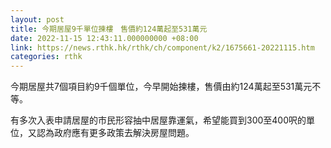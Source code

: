 ```yaml
---
layout: post
title: 今期居屋9千單位揀樓　售價約124萬起至531萬元
date: 2022-11-15 12:43:11.000000000 +08:00
link: https://news.rthk.hk/rthk/ch/component/k2/1675661-20221115.htm
categories: rthk
---
```


今期居屋共7個項目約9千個單位，今早開始揀樓，售價由約124萬起至531萬元不等。

有多次入表申請居屋的市民形容抽中居屋靠運氣，希望能買到300至400呎的單位，又認為政府應有更多政策去解決房屋問題。
